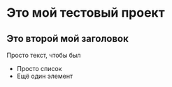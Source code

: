 # Это мой тестовый проект

## Это второй мой заголовок

Просто текст, чтобы был

- Просто список
- Ещё один элемент